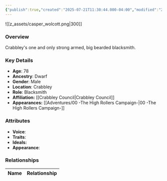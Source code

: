 ```yaml
---
{"publish":true,"created":"2025-07-21T11:30:44.000-04:00","modified":"2025-09-15T10:15:37.298-04:00","published":"2025-09-15T10:15:37.298-04:00","cssclasses":"","Age":"78","Ancestry":"Dwarf","Gender":"Male","Location":["Crabbley"],"Role":["Blacksmith"],"Affiliation":["[[Crabbley Council]]"],"Appearances":["[[00 -The High Rollers Campaign-]]"]}
---
```



![[z_assets/casper_wolcott.png|300]]

### Overview
Crabbley's one and only strong armed, big bearded blacksmith. 

### Key Details
- **Age**: 78
- **Ancestry**: Dwarf
- **Gender**: Male
- **Location**: Crabbley
- **Role**: Blacksmith
- **Affiliation:** [[Crabbley Council\|Crabbley Council]]
- **Appearances:** [[Adventures/00 -The High Rollers Campaign-\|00 -The High Rollers Campaign-]]

### Attributes
- **Voice**: 
- **Traits**: 
- **Ideals:** 
- **Appearance**:

### Relationships

| Name  | Relationship |
| ----- | ------------ |

